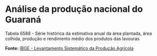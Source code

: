 # Análise da produção nacional do Guaraná

Tabela 6588 - Série histórica da estimativa anual da área plantada, área colhida, produção e rendimento médio dos produtos das lavouras

__Fonte:__ [IBGE - Levantamento Sistemático da Produção Agrícola](https://sidra.ibge.gov.br/tabela/6588#)